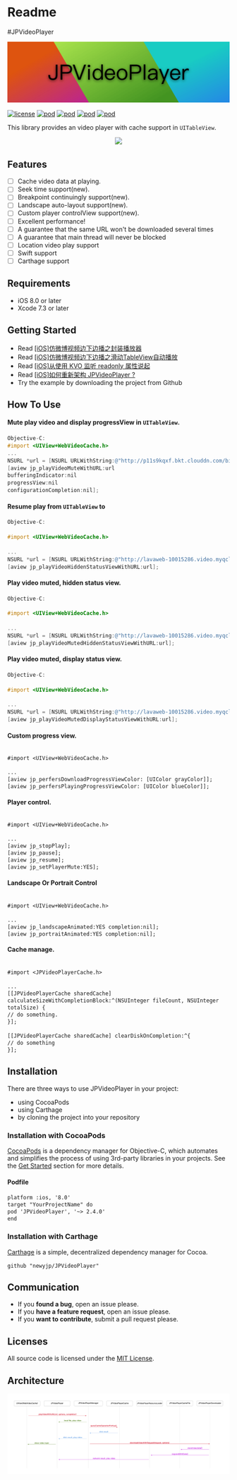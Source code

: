 # Readme
#JPVideoPlayer

<p align="center" >
<img src="Images/JPVideoPlayer.png" title="JPVideoPlayer logo" float=left>
</p>

[![license](https://img.shields.io/github/license/mashape/apistatus.svg)](https://github.com/newyjp/JPVideoPlayer)
[![pod](https://img.shields.io/badge/pod-2.4.0-green.svg)](https://github.com/newyjp/JPVideoPlayer) 
[![pod](https://img.shields.io/badge/about%20me-NewPan-red.svg)](http://www.jianshu.com/users/e2f2d779c022/latest_articles) 
[![pod](https://img.shields.io/badge/swift-support-fc2f24.svg?maxAge=2592000)](https://github.com/apple/swift)
[![pod](https://img.shields.io/badge/Carthage-support-green.svg)](https://github.com/Carthage/Carthage)

This library provides an video player with cache support in `UITableView`.

<p align="center" >
<img src="Images/demo.gif” title="demo" float=left>
</p>

## Features
- [ ] Cache video data at playing.
- [ ] Seek time support(new).
- [ ] Breakpoint continuingly support(new).
- [ ] Landscape auto-layout support(new).
- [ ] Custom player controlView support(new).
- [ ] Excellent performance!
- [ ] A guarantee that the same URL won't be downloaded several times
- [ ] A guarantee that main thread will never be blocked
- [ ] Location video play support
- [ ] Swift support
- [ ] Carthage support

## Requirements
- iOS 8.0 or later
- Xcode 7.3 or later

## Getting Started
- Read [[iOS]仿微博视频边下边播之封装播放器](http://www.jianshu.com/p/0d4588a7540f)
- Read [[iOS]仿微博视频边下边播之滑动TableView自动播放](http://www.jianshu.com/p/3946317760a6)
- Read [[iOS]从使用 KVO 监听 readonly 属性说起](http://www.jianshu.com/p/abd238407e0d)
- Read [[iOS]如何重新架构 JPVideoPlayer ?](http://www.jianshu.com/p/66638bdfd537)
- Try the example by downloading the project from Github

## How To Use
#### Mute play video and display progressView in `UITableView`.
```objective-c
Objective-C:
#import <UIView+WebVideoCache.h>
...
NSURL *url = [NSURL URLWithString:@"http://p11s9kqxf.bkt.clouddn.com/bianche.mp4"];
[aview jp_playVideoMuteWithURL:url
bufferingIndicator:nil
progressView:nil
configurationCompletion:nil];
```


#### Resume play from `UITableView` to 
```objective-c
Objective-C:

#import <UIView+WebVideoCache.h>

...
NSURL *url = [NSURL URLWithString:@"http://lavaweb-10015286.video.myqcloud.com/%E5%B0%BD%E6%83%85LAVA.mp4"];
[aview jp_playVideoHiddenStatusViewWithURL:url];
```

#### Play video muted, hidden status view.
```objective-c
Objective-C:

#import <UIView+WebVideoCache.h>

...
NSURL *url = [NSURL URLWithString:@"http://lavaweb-10015286.video.myqcloud.com/%E5%B0%BD%E6%83%85LAVA.mp4"];
[aview jp_playVideoMutedHiddenStatusViewWithURL:url];
```

#### Play video muted, display status view.
```objective-c
Objective-C:

#import <UIView+WebVideoCache.h>

...
NSURL *url = [NSURL URLWithString:@"http://lavaweb-10015286.video.myqcloud.com/%E5%B0%BD%E6%83%85LAVA.mp4"];
[aview jp_playVideoMutedDisplayStatusViewWithURL:url];
```

#### Custom progress view.
```Objective-C:

#import <UIView+WebVideoCache.h>

...
[aview jp_perfersDownloadProgressViewColor: [UIColor grayColor]];
[aview jp_perfersPlayingProgressViewColor: [UIColor blueColor]];
```

#### Player control.
```Objective-C:

#import <UIView+WebVideoCache.h>

...
[aview jp_stopPlay];
[aview jp_pause];
[aview jp_resume];
[aview jp_setPlayerMute:YES];
```

#### Landscape Or Portrait Control
```Objective-C:

#import <UIView+WebVideoCache.h>

...
[aview jp_landscapeAnimated:YES completion:nil];
[aview jp_portraitAnimated:YES completion:nil];
```


#### Cache manage.
```Objective-C:

#import <JPVideoPlayerCache.h>

...
[[JPVideoPlayerCache sharedCache] calculateSizeWithCompletionBlock:^(NSUInteger fileCount, NSUInteger totalSize) {
// do something.
}];

[[JPVideoPlayerCache sharedCache] clearDiskOnCompletion:^{
// do something
}];
```


Installation
------------

There are three ways to use JPVideoPlayer in your project:
- using CocoaPods
- using Carthage
- by cloning the project into your repository

### Installation with CocoaPods

[CocoaPods](http://cocoapods.org/) is a dependency manager for Objective-C, which automates and simplifies the process of using 3rd-party libraries in your projects. See the [Get Started](http://cocoapods.org/#get_started) section for more details.

#### Podfile
```
platform :ios, '8.0'
target "YourProjectName" do
pod 'JPVideoPlayer', '~> 2.4.0'
end
```

### Installation with Carthage
[Carthage](https://github.com/Carthage/Carthage) is a simple, decentralized dependency manager for Cocoa.

```
github "newyjp/JPVideoPlayer"

```


## Communication
- If you **found a bug**, open an issue please.
- If you **have a feature request**, open an issue please.
- If you **want to contribute**, submit a pull request please.

## Licenses
All source code is licensed under the [MIT License](https://github.com/Chris-Pan/JPVideoPlayer/blob/master/LICENSE).

## Architecture
<p align="left" >
<img src="Images/JPVideoPlayerSequenceDiagram.png" title="JPVideoPlayerSequenceDiagram" float=left>
</p>
